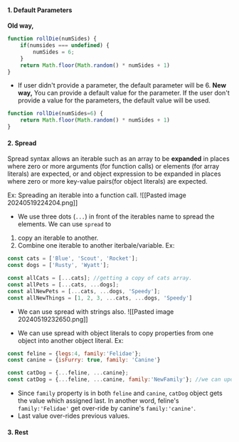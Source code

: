 #### 1. Default Parameters
**Old way,**
```js
function rollDie(numSides) {
	if(numsides === undefined) {
		numSides = 6;
	}
	return Math.floor(Math.random() * numSides + 1)
}
```
- If user didn't provide a parameter, the default parameter will be 6. 
**New way,**
You can provide a default value for the parameter. If the user don't provide a value for the parameters, the default value will be used.
```js
function rollDie(numSides=6) {
	return Math.floor(Math.random() * numSides + 1)
}
```
#### 2. Spread
Spread syntax allows an iterable such as an array to be **expanded** in places where zero or more arguments (for function calls) or elements (for array literals) are expected, or and object expression to be expanded in places where zero or more key-value pairs(for object literals) are expected.

Ex: Spreading an iterable into a function call.
![[Pasted image 20240519224204.png]]
- We use three dots (`...`) in front of the iterables name to spread the elements. 
We can use `spread` to 
1. copy an iterable to another.
2. Combine one iterable to another iterbale/variable.
Ex:
```js
const cats = ['Blue', 'Scout', 'Rocket'];
const dogs = ['Rusty', 'Wyatt'];

const allCats = [...cats]; //getting a copy of cats array.
const allPets = [...cats, ...dogs];
const allNewPets = [...cats, ...dogs, 'Speedy'];
const allNewThings = [1, 2, 3, ...cats, ...dogs, 'Speedy']
```

- We can use spread with strings also.
![[Pasted image 20240519232650.png]]

- We can use spread with object literals to copy properties from one object into another object literal. 
Ex:
```js
const feline = {legs:4, family:'Felidae'};
const canine = {isFurry: true, family: 'Canine'}

const catDog = {...feline, ...canine};
const catDog = {...feline, ...canine, family:'NewFamily'}; //we can update those properties as we want by using the property name.
```
- Since `family` property is in both `feline` and `canine`, `catDog` object gets the value which assigned last. In another word, feline's `family:'Felidae'` get over-ride by canine's `family:'canine'`. 
- Last value over-rides previous values.
#### 3. Rest
